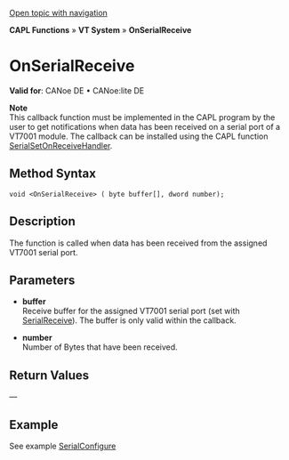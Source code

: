 [Open topic with navigation](../../../../../CANoeDEFamily.htm#Topics/CAPLFunctions/VTSystem/Functions/CAPLfunctionVTSOnSerialReceive.md)

**CAPL Functions** » **VT System** » **OnSerialReceive**

# OnSerialReceive

**Valid for**: CANoe DE • CANoe:lite DE

**Note**  
This callback function must be implemented in the CAPL program by the user to get notifications when data has been received on a serial port of a VT7001 module. The callback can be installed using the CAPL function [SerialSetOnReceiveHandler](CAPLfunctionVTSSerialSetOnReceiveHandler.md).

## Method Syntax

```plaintext
void <OnSerialReceive> ( byte buffer[], dword number);
```

## Description

The function is called when data has been received from the assigned VT7001 serial port.

## Parameters

- **buffer**  
  Receive buffer for the assigned VT7001 serial port (set with [SerialReceive](CAPLfunctionVTSSerialReceive.md)). The buffer is only valid within the callback.

- **number**  
  Number of Bytes that have been received.

## Return Values

—

## Example

See example [SerialConfigure](CAPLfunctionVTSSerialConfigure.md)
